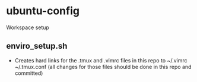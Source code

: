 # ubuntu-config
Workspace setup

## enviro_setup.sh
- Creates hard links for the .tmux and .vimrc files in this repo to ~/.vimrc ~/.tmux.conf
(all changes for those files should be done in this repo and committed)

